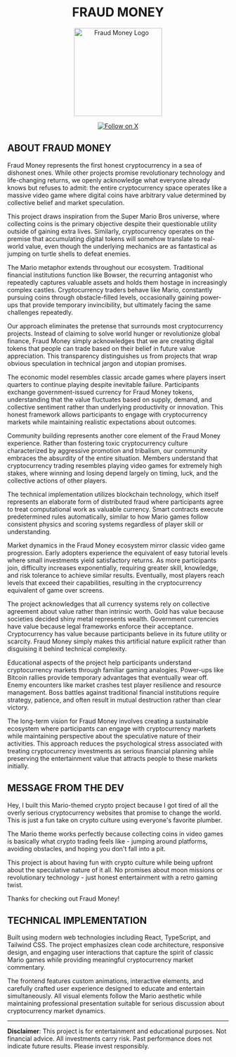 # <div align="center"> FRAUD MONEY

<div align="center">

<img src="https://res.cloudinary.com/dubelz7md/image/upload/v1756658355/att.d348UMDMuW6dGK68W3ZxghUla0QY6lNYowbuKM4eKGY_yii6bw.jpg" alt="Fraud Money Logo" width="200" />

[![Follow on X](https://img.shields.io/badge/Follow%20@fraudmoneyonx-000000?style=for-the-badge&logo=x&logoColor=white)](https://x.com/fraudmoneyonx)

</div>

## ABOUT FRAUD MONEY

Fraud Money represents the first honest cryptocurrency in a sea of dishonest ones. While other projects promise revolutionary technology and life-changing returns, we openly acknowledge what everyone already knows but refuses to admit: the entire cryptocurrency space operates like a massive video game where digital coins have arbitrary value determined by collective belief and market speculation.

This project draws inspiration from the Super Mario Bros universe, where collecting coins is the primary objective despite their questionable utility outside of gaining extra lives. Similarly, cryptocurrency operates on the premise that accumulating digital tokens will somehow translate to real-world value, even though the underlying mechanics are as fantastical as jumping on turtle shells to defeat enemies.

The Mario metaphor extends throughout our ecosystem. Traditional financial institutions function like Bowser, the recurring antagonist who repeatedly captures valuable assets and holds them hostage in increasingly complex castles. Cryptocurrency traders behave like Mario, constantly pursuing coins through obstacle-filled levels, occasionally gaining power-ups that provide temporary invincibility, but ultimately facing the same challenges repeatedly.

Our approach eliminates the pretense that surrounds most cryptocurrency projects. Instead of claiming to solve world hunger or revolutionize global finance, Fraud Money simply acknowledges that we are creating digital tokens that people can trade based on their belief in future value appreciation. This transparency distinguishes us from projects that wrap obvious speculation in technical jargon and utopian promises.

The economic model resembles classic arcade games where players insert quarters to continue playing despite inevitable failure. Participants exchange government-issued currency for Fraud Money tokens, understanding that the value fluctuates based on supply, demand, and collective sentiment rather than underlying productivity or innovation. This honest framework allows participants to engage with cryptocurrency markets while maintaining realistic expectations about outcomes.

Community building represents another core element of the Fraud Money experience. Rather than fostering toxic cryptocurrency culture characterized by aggressive promotion and tribalism, our community embraces the absurdity of the entire situation. Members understand that cryptocurrency trading resembles playing video games for extremely high stakes, where winning and losing depend largely on timing, luck, and the collective actions of other players.

The technical implementation utilizes blockchain technology, which itself represents an elaborate form of distributed fraud where participants agree to treat computational work as valuable currency. Smart contracts execute predetermined rules automatically, similar to how Mario games follow consistent physics and scoring systems regardless of player skill or understanding.

Market dynamics in the Fraud Money ecosystem mirror classic video game progression. Early adopters experience the equivalent of easy tutorial levels where small investments yield satisfactory returns. As more participants join, difficulty increases exponentially, requiring greater skill, knowledge, and risk tolerance to achieve similar results. Eventually, most players reach levels that exceed their capabilities, resulting in the cryptocurrency equivalent of game over screens.

The project acknowledges that all currency systems rely on collective agreement about value rather than intrinsic worth. Gold has value because societies decided shiny metal represents wealth. Government currencies have value because legal frameworks enforce their acceptance. Cryptocurrency has value because participants believe in its future utility or scarcity. Fraud Money simply makes this artificial nature explicit rather than disguising it behind technical complexity.

Educational aspects of the project help participants understand cryptocurrency markets through familiar gaming analogies. Power-ups like Bitcoin rallies provide temporary advantages that eventually wear off. Enemy encounters like market crashes test player resilience and resource management. Boss battles against traditional financial institutions require strategy, patience, and often result in mutual destruction rather than clear victory.

The long-term vision for Fraud Money involves creating a sustainable ecosystem where participants can engage with cryptocurrency markets while maintaining perspective about the speculative nature of their activities. This approach reduces the psychological stress associated with treating cryptocurrency investments as serious financial planning while preserving the entertainment value that attracts people to these markets initially.

## MESSAGE FROM THE DEV

Hey, I built this Mario-themed crypto project because I got tired of all the overly serious cryptocurrency websites that promise to change the world. This is just a fun take on crypto culture using everyone's favorite plumber.

The Mario theme works perfectly because collecting coins in video games is basically what crypto trading feels like - jumping around platforms, avoiding obstacles, and hoping you don't fall into a pit.

This project is about having fun with crypto culture while being upfront about the speculative nature of it all. No promises about moon missions or revolutionary technology - just honest entertainment with a retro gaming twist.

Thanks for checking out Fraud Money!

## TECHNICAL IMPLEMENTATION

Built using modern web technologies including React, TypeScript, and Tailwind CSS. The project emphasizes clean code architecture, responsive design, and engaging user interactions that capture the spirit of classic Mario games while providing meaningful cryptocurrency market commentary.

The frontend features custom animations, interactive elements, and carefully crafted user experience designed to educate and entertain simultaneously. All visual elements follow the Mario aesthetic while maintaining professional presentation suitable for serious discussion about cryptocurrency market dynamics.

---

**Disclaimer**: This project is for entertainment and educational purposes. Not financial advice. All investments carry risk. Past performance does not indicate future results. Please invest responsibly.
